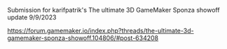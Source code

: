 Submission for karifpatrik's The ultimate 3D GameMaker Sponza showoff
update 9/9/2023

https://forum.gamemaker.io/index.php?threads/the-ultimate-3d-gamemaker-sponza-showoff.104806/#post-634208

